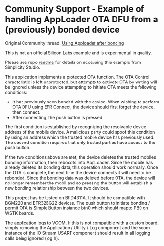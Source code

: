 # Community Support - Example of handling AppLoader OTA DFU from a (previously) bonded device

Original Community thread: [Using Apploader after bonding](https://community.silabs.com/s/question/0D5Vm0000057hOkKAI/using-apploader-after-bonding)

This is  not an official Silicon Labs example and is experimental in quality.

Please see repo [readme](../readme.md) for details on accessing this example from Simplicity Studio.

This application implements a protected OTA function.  The OTA Control
chracteristic is left unprotected, but attempts to activate OTA by
writing will be ignored unless the device attempting to initiate OTA meets the following conditions:
* It has previously been bonded with the device.  When wishing to perform OTA DFU using EFR Connect, the device should first forget the device, then connect.
* After connecting, the push button is pressed.

The first condition is established by recognizing the resolvable device address of the mobile device.  A malicious party could spoof this condition by using an address which the trusted mobile device has previously used.
The second condition requires that  only trusted parties have access to the push button.

If the two conditions above are met, the device deletes the trusted mobiles bonding information, then rebooots into AppLoader.  Since the mobile has already deleted its bonding data, this operation should work normally.  Once the OTA is complete, the next time the device connects it will need to be rebonded.  Since the bonding data was deleted before OTA, the device will no longer remember the mobil and so pressing the button will establish a new bonding relationship between the two devices.

This project has be tested on BRD4311A.  It should be compatible with
BGM220 and EFR32BG22 devices.  The push button to initiate bonding / permit OTA is Simple Button instance btn0 which should mapto PB0 on WSTK boards.

The application logs to VCOM.  If this is not compatible with a custom board, simply removing the Application / Utility / Log component and the vcom instance of the IO Stream USART component should result in all logging calls being ignored (log.h).
